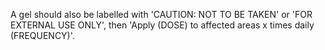 A gel should also be labelled with 'CAUTION: NOT TO BE TAKEN' or 'FOR EXTERNAL USE ONLY', then 'Apply (DOSE) to affected areas x times daily (FREQUENCY)'.
